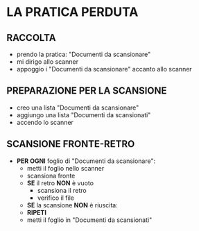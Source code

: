 # LA PRATICA PERDUTA

## RACCOLTA

- prendo la pratica: "Documenti da scansionare"
- mi dirigo allo scanner
- appoggio i "Documenti da scansionare" accanto allo scanner

## PREPARAZIONE PER LA SCANSIONE

- creo una lista "Documenti da scansionare"
- aggiungo una lista "Documenti da scansionati"
- accendo lo scanner

## SCANSIONE FRONTE-RETRO

- **PER OGNI** foglio di "Documenti da scansionare":
  - metti il foglio nello scanner
  - scansiona fronte
  - **SE** il retro **NON** è vuoto
    - scansiona il retro
    - verifico il file
  - **SE** la scansione **NON** è riuscita:
  - **RIPETI**
  - metti il foglio in "Documenti da scansionati"
